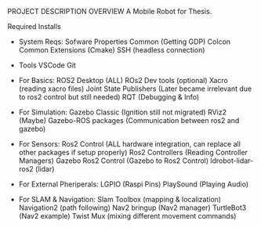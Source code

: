 PROJECT DESCRIPTION OVERVIEW
A Mobile Robot for Thesis.

Required Installs

- System Reqs:
Sofware Properties Common (Getting GDP)
Colcon Common Extensions (Cmake)
SSH (headless connection)
- Tools
VSCode 
Git 

- For Basics:
ROS2 Desktop (ALL)
ROs2 Dev tools (optional)
Xacro (reading xacro files)
Joint State Publishers (Later became irrelevant due to ros2 control but still needed)
RQT (Debugging & Info)

- For Simulation:
Gazebo Classic (Ignition still not migrated)
RViz2 (Maybe)
Gazebo-ROS packages (Communication between ros2 and gazebo)

- For Sensors:
Ros2 Control (ALL hardware integration, can replace all other packages if setup properly)
Ros2 Controllers (Reading Controller Managers)
Gazebo Ros2 Control (Gazebo to Ros2 Control)
ldrobot-lidar-ros2 (lidar)

- For External Pheriperals:
LGPIO (Raspi Pins)
PlaySound (Playing Audio)

- For SLAM & Navigation:
Slam Toolbox (mapping & localization)
Navigation2 (path following)
Nav2 bringup (Nav2 manager)
TurtleBot3 (Nav2 example)
Twist Mux (mixing different movement commands)

